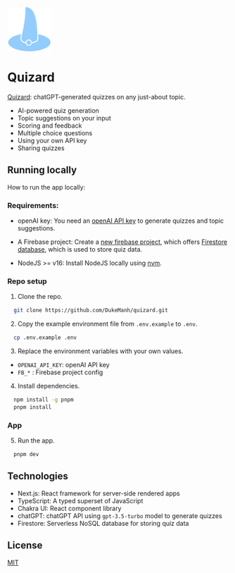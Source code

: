 <img src="./public/quizard.svg" alt="Quizard" width="100" />

# Quizard

[Quizard](quizard-kappa.vercel.app/): chatGPT-generated quizzes on any just-about topic.

- AI-powered quiz generation
- Topic suggestions on your input
- Scoring and feedback
- Multiple choice questions
- Using your own API key
- Sharing quizzes

## Running locally

How to run the app locally:

### Requirements:

- openAI key: You need an [openAI API key](https://platform.openai.com/account/api-keys) to generate quizzes and topic suggestions.

- A Firebase project: Create a [new firebase project](https://console.firebase.google.com/u/0/), which offers [Firestore database](https://firebase.google.com/docs/firestore), which is used to store quiz data.

- NodeJS >= v16: Install NodeJS locally using [nvm](https://github.com/nvm-sh/nvm).

### Repo setup

1. Clone the repo.

```sh
  git clone https://github.com/DukeManh/quizard.git
```

2. Copy the example environment file from `.env.example` to `.env`.

```sh
  cp .env.example .env
```

3. Replace the environment variables with your own values.

- `OPENAI_API_KEY`: openAI API key
- `FB_*` : Firebase project config

4. Install dependencies.

```sh
  npm install -g pnpm
  pnpm install
```

### App

5. Run the app.

```sh
  pnpm dev
```

## Technologies

- Next.js: React framework for server-side rendered apps
- TypeScript: A typed superset of JavaScript
- Chakra UI: React component library
- chatGPT: chatGPT API using `gpt-3.5-turbo` model to generate quizzes
- Firestore: Serverless NoSQL database for storing quiz data

## License

[MIT](https://choosealicense.com/licenses/mit/)
